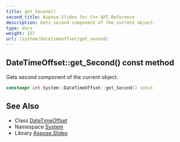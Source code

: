 ```yaml
---
title: get_Second()
second_title: Aspose.Slides for C++ API Reference
description: Gets second component of the current object.
type: docs
weight: 157
url: /system/datetimeoffset/get_second/
---
```

## DateTimeOffset::get_Second() const method


Gets second component of the current object.

```cpp
constexpr int System::DateTimeOffset::get_Second() const
```

## See Also

* Class [DateTimeOffset](../)
* Namespace [System](../../)
* Library [Aspose.Slides](../../../)